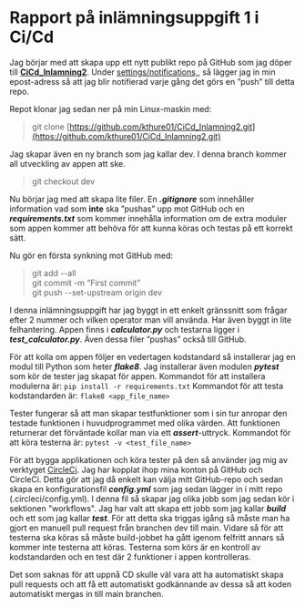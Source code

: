 # Rapport på inlämningsuppgift 1 i Ci/Cd

Jag börjar med att skapa upp ett nytt publikt repo på GitHub som jag döper till
[**CiCd_Inlamning2**](https://github.com/kthure01/CiCd_Inlamning2). Under
[settings/notifications,](https://github.com/kthure01/CiCd_Inlamning2/settings/notifications),
så lägger jag in min epost-adress så att jag blir notifierad varje gång det görs en ”push”
till detta repo.

Repot klonar jag sedan ner på min Linux-maskin med:

>git clone [https://github.com/kthure01/CiCd_Inlamning2.git](https://github.com/kthure01/CiCd_Inlamning2.git)

Jag skapar även en ny branch som jag kallar dev. I denna branch kommer all
utveckling av appen att ske.

>git checkout dev

Nu börjar jag med att skapa lite filer. En **_.gitignore_** som innehåller information
vad som **inte** ska ”pushas” upp mot GitHub och en **_requirements.txt_** som kommer
innehålla information om de extra moduler som appen kommer att behöva för att
kunna köras och testas på ett korrekt sätt.

Nu gör en första synkning mot GitHub med:
>git add --all\
>git commit -m “First commit”\
>git push --set-upstream origin dev

I denna inlämningsuppgift har jag byggt in ett enkelt gränssnitt som frågar efter
2 nummer och vilken operator man vill använda. Har även byggt in lite felhantering.
Appen finns i **_calculator.py_** och testarna ligger i **_test_calculator.py_**. Även dessa
filer ”pushas” också till GitHub.

För att kolla om appen följer en vedertagen kodstandard så installerar jag en
modul till Python som heter **_flake8_**. Jag installerar även modulen **_pytest_** som kör
de tester jag skapat för appen.
Kommandot för att installera modulerna är: `pip install -r requirements.txt`
Kommandot för att testa kodstandarden är: `flake8 <app_file_name>`

Tester fungerar så att man skapar testfunktioner som i sin tur anropar den testade funktionen
i huvudprogrammet med olika värden. Att funktionen returnerar det förväntade kollar man via
ett **_assert_**-uttryck. 
Kommandot för att köra testerna är: `pytest -v <test_file_name>`


För att bygga applikationen och köra tester på den så använder jag mig av verktyget
[CircleCi](https://circleci.com/). Jag har kopplat ihop mina konton på GitHub och CircleCi.
Detta gör att jag då enkelt kan välja mitt GitHub-repo och sedan skapa en konfigurationsfil
**_config.yml_** som jag sedan lägger in i mitt repo (.circleci/config.yml).
I denna fil så skapar jag olika jobb som jag sedan kör i sektionen "workflows".
Jag har valt att skapa ett jobb som jag kallar **_build_** och ett som jag kallar **_test_**.
För att detta ska triggas igång så måste man ha gjort en manuell pull request från branchen dev till main.
Vidare så för att testerna ska köras så måste build-jobbet ha gått igenom felfritt annars så kommer
inte testerna att köras.
Testerna som körs är en kontroll av kodstandarden och en test där 2 funktioner i appen kontrolleras.



Det som saknas för att uppnå CD skulle väl vara att ha automatiskt skapa pull requests och att få 
ett automatiskt godkännande av dessa så att koden automatiskt mergas in till main branchen. 

